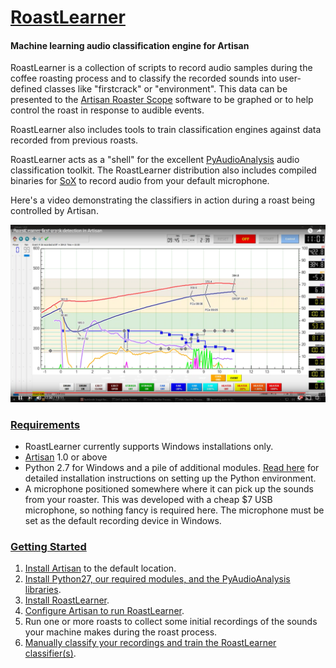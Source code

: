 # [RoastLearner](#RoastLearner)
#### Machine learning audio classification engine for Artisan

RoastLearner is a collection of scripts to record audio samples during the coffee roasting process and to classify the recorded sounds into user-defined classes like "firstcrack" or "environment".  This data can be presented to the [Artisan Roaster Scope](https://github.com/artisan-roaster-scope/artisan) software to be graphed or to help control the roast in response to audible events.

RoastLearner also includes tools to train classification engines against data recorded from previous roasts.

RoastLearner acts as a "shell" for the excellent [PyAudioAnalysis](https://github.com/tyiannak/pyAudioAnalysis) audio classification toolkit.  The RoastLearner distribution also includes compiled binaries for [SoX](http://sox.sourceforge.net/) to record audio from your default microphone.

Here's a video demonstrating the classifiers in action during a roast being controlled by Artisan.

[![RoastLearner video](documentation/images/Artisan_YouTube_Screenshot.png?raw=true)](https://www.youtube.com/watch?v=CqgeNr_wXbY&t=560 "RoastLearner video")

### [Requirements](#Requirements)
* RoastLearner currently supports Windows installations only.
* [Artisan](https://github.com/artisan-roaster-scope/artisan) 1.0 or above
* Python 2.7 for Windows and a pile of additional modules.  [Read here](documentation/Deploy_Python27.md) for detailed installation instructions on setting up the Python environment.
* A microphone positioned somewhere where it can pick up the sounds from your roaster.  This was developed with a cheap $7 USB microphone, so nothing fancy is required here.  The microphone must be set as the default recording device in Windows.

### [Getting Started](#Getting-Started)
1. [Install Artisan](https://github.com/artisan-roaster-scope/artisan/blob/master/wiki/Installation.md) to the default location.
2. [Install Python27, our required modules, and the PyAudioAnalysis libraries](documentation/Deploy_Python27.md).
3. [Install RoastLearner](documentation/Install_RoastLearner.md).
4. [Configure Artisan to run RoastLearner](documentation/Install_RoastLearner.md#Artisan-device-configuration).
5. Run one or more roasts to collect some initial recordings of the sounds your machine makes during the roast process.
6. [Manually classify your recordings and train the RoastLearner classifier(s)](documentation/Train_RoastLearner.md).
